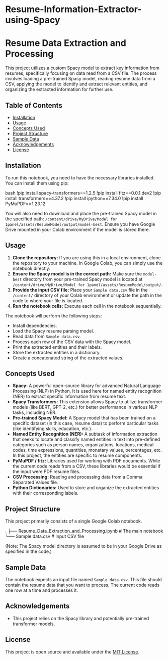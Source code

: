 # Resume-Information-Extractor-using-Spacy

# Resume Data Extraction and Processing

This project utilizes a custom Spacy model to extract key information from resumes, specifically focusing on data read from a CSV file. The process involves loading a pre-trained Spacy model, reading resume data from a CSV, applying the model to identify and extract relevant entities, and organizing the extracted information for further use.

## Table of Contents

- [Installation](#installation)
- [Usage](#usage)
- [Concepts Used](#concepts-used)
- [Project Structure](#project-structure)
- [Sample Data](#sample-data)
- [Acknowledgements](#acknowledgements)
- [License](#license)

## Installation

To run this notebook, you need to have the necessary libraries installed. You can install them using pip:

bash !pip install spacy-transformers==1.2.5 !pip install fitz==0.0.1.dev2 !pip install transformers==4.37.2 !pip install ipython==7.34.0 !pip install PyMuPDF==1.23.12

You will also need to download and place the pre-trained Spacy model in the specified path: `/content/drive/MyDrive/Model for 1panel/assets/ResumeModel/output/model-best`. Ensure you have Google Drive mounted in your Colab environment if the model is stored there.

## Usage

1.  **Clone the repository:** If you are using this in a local environment, clone the repository to your machine. In Google Colab, you can simply use the notebook directly.
2.  **Ensure the Spacy model is in the correct path:** Make sure the `model-best` directory from your pre-trained Spacy model is located at `/content/drive/MyDrive/Model for 1panel/assets/ResumeModel/output/`.
3.  **Provide the input CSV file:** Place your `Sample data.csv` file in the `/content/` directory of your Colab environment or update the path in the code to where your file is located.
4.  **Run the notebook cells:** Execute each cell in the notebook sequentially.

The notebook will perform the following steps:
*   Install dependencies.
*   Load the Spacy resume parsing model.
*   Read data from `Sample data.csv`.
*   Process each row of the CSV data with the Spacy model.
*   Print the extracted entities and their labels.
*   Store the extracted entities in a dictionary.
*   Create a concatenated string of the extracted values.

## Concepts Used

*   **Spacy:** A powerful open-source library for advanced Natural Language Processing (NLP) in Python. It is used here for named entity recognition (NER) to extract specific information from resume text.
*   **Spacy Transformers:** This extension allows Spacy to utilize transformer models (like BERT, GPT-2, etc.) for better performance in various NLP tasks, including NER.
*   **Pre-trained Spacy Model:** A Spacy model that has been trained on a specific dataset (in this case, resume data) to perform particular tasks (like identifying skills, education, etc.).
*   **Named Entity Recognition (NER):** A subtask of information extraction that seeks to locate and classify named entities in text into pre-defined categories such as person names, organizations, locations, medical codes, time expressions, quantities, monetary values, percentages, etc. In this project, the entities are specific to resume components.
*   **PyMuPDF / fitz:** Libraries used for working with PDF documents. While the current code reads from a CSV, these libraries would be essential if the input were PDF resume files.
*   **CSV Processing:** Reading and processing data from a Comma Separated Values file.
*   **Python Dictionaries:** Used to store and organize the extracted entities with their corresponding labels.

## Project Structure

This project primarily consists of a single Google Colab notebook.

. ├── Resume_Data_Extraction_and_Processing.ipynb # The main notebook └── Sample data.csv # Input CSV file



(Note: The Spacy model directory is assumed to be in your Google Drive as specified in the code.)

## Sample Data

The notebook expects an input file named `Sample data.csv`. This file should contain the resume data that you want to process. The current code reads one row at a time and processes it.

## Acknowledgements

*   This project relies on the Spacy library and potentially pre-trained transformer models.

## License

This project is open source and available under the [MIT License](https://opensource.org/licenses/MIT).

